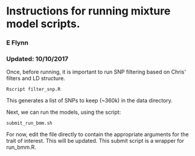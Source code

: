 
# Instructions for running mixture model scripts.

### E Flynn
### Updated: 10/10/2017


Once, before running, it is important to run SNP filtering based on Chris' filters and LD structure. 

```Rscript filter_snp.R```

This generates a list of SNPs to keep (~360k) in the data directory. 

Next, we can run the models, using the script:

```submit_run_bmm.sh```

For now, edit the file directly to contain the appropriate arguments for the trait of interest. This will be updated.
This submit script is a wrapper for run_bmm.R. 